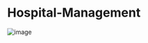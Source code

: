 # Hospital-Management
![image](https://github.com/enesxh30/Hospital-Management/assets/84405614/3efe2f35-a06e-415f-bbe5-4c9b82c82768)


